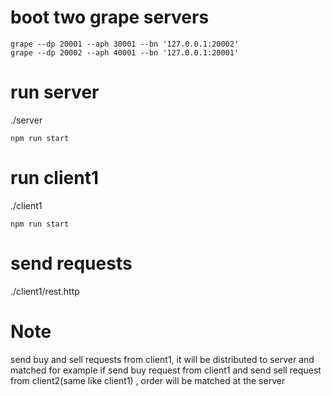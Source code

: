 # boot two grape servers

```
grape --dp 20001 --aph 30001 --bn '127.0.0.1:20002'
grape --dp 20002 --aph 40001 --bn '127.0.0.1:20001'
```

# run server

./server

`npm run start`

# run client1

./client1

`npm run start`

# send requests

./client1/rest.http

# Note

send buy and sell requests from client1, it will be distributed to server and matched
for example if send buy request from client1 and send sell request from client2(same like client1) , order will be matched at the server
